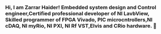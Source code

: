### Hi, I am Zarrar Haider! Embedded system design and Control engineer,Certified professional developer of NI LavbView, Skilled programmer of FPGA Vivado, PIC microcntrollers,NI cDAQ, NI myRio, NI PXI, NI Rf VST,Elvis and CRio hardware.  👋

<!--
**Zarrar456/Zarrar456** is a ✨ _special_ ✨ repository because its `README.md` (this file) appears on your GitHub profile.

Here are some ideas to get you started:

- 🔭 I’m currently working on embedded control systems of flapping wing autonomous flight ...
- 🌱 I’m currently learning QT,Python, Machine Learning and Xilinx 
- 👯 I’m looking to collaborate embedded systems and electronics projects. 
- 🤔 I’m looking for help with solving autonomous control systems, embedded systems and aerial robotic challenges !
- 💬 Ask me about projects and upcoming positions 
- 📫 How to reach me:https://www.linkedin.com/in/zarrar-haider-03446b1a7/
- 😄 Pronouns:He/His
- ⚡ Fun fact: I spend my time doing adventures and traveling. 
-->
